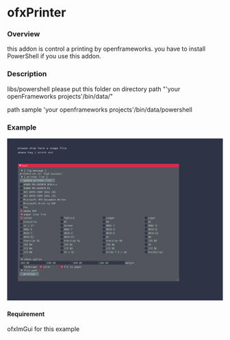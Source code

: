 # ofxPrinter

### Overview
this addon is control a printing by openframeworks. 
you have to install PowerShell if you use this addon.

### Description
libs/powershell
please put this folder on directory path "'your openFrameworks projects'/bin/data/"

path sample
'your openframeworks projects'/bin/data/powershell

### Example
![Screenshot](images/Screenshot.png)

#### Requirement

ofxImGui
for this example

